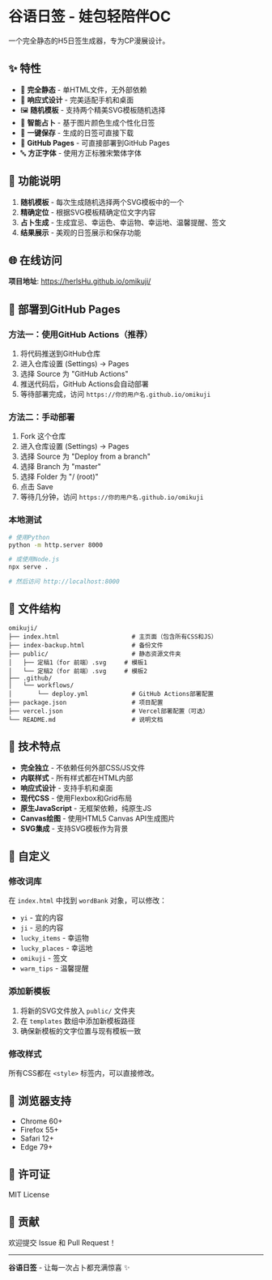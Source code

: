 # 谷语日签 - 娃包轻陪伴OC

一个完全静态的H5日签生成器，专为CP漫展设计。

## ✨ 特性

- 🎨 **完全静态** - 单HTML文件，无外部依赖
- 📱 **响应式设计** - 完美适配手机和桌面
- 🖼️ **随机模板** - 支持两个精美SVG模板随机选择
- 🎲 **智能占卜** - 基于图片颜色生成个性化日签
- 💾 **一键保存** - 生成的日签可直接下载
- 🚀 **GitHub Pages** - 可直接部署到GitHub Pages
- 🔤 **方正字体** - 使用方正标雅宋繁体字体

## 🎯 功能说明

1. **随机模板** - 每次生成随机选择两个SVG模板中的一个
2. **精确定位** - 根据SVG模板精确定位文字内容
3. **占卜生成** - 生成宜忌、幸运色、幸运物、幸运地、温馨提醒、签文
4. **结果展示** - 美观的日签展示和保存功能

## 🌐 在线访问

**项目地址**: https://herlsHu.github.io/omikuji/

## 🚀 部署到GitHub Pages

### 方法一：使用GitHub Actions（推荐）

1. 将代码推送到GitHub仓库
2. 进入仓库设置 (Settings) → Pages
3. 选择 Source 为 "GitHub Actions"
4. 推送代码后，GitHub Actions会自动部署
5. 等待部署完成，访问 `https://你的用户名.github.io/omikuji`

### 方法二：手动部署

1. Fork 这个仓库
2. 进入仓库设置 (Settings) → Pages
3. 选择 Source 为 "Deploy from a branch"
4. 选择 Branch 为 "master"
5. 选择 Folder 为 "/ (root)"
6. 点击 Save
7. 等待几分钟，访问 `https://你的用户名.github.io/omikuji`

### 本地测试

```bash
# 使用Python
python -m http.server 8000

# 或使用Node.js
npx serve .

# 然后访问 http://localhost:8000
```

## 📁 文件结构

```
omikuji/
├── index.html                    # 主页面（包含所有CSS和JS）
├── index-backup.html             # 备份文件
├── public/                       # 静态资源文件夹
│   ├── 定稿1（for 前端）.svg     # 模板1
│   └── 定稿2（for 前端）.svg     # 模板2
├── .github/
│   └── workflows/
│       └── deploy.yml            # GitHub Actions部署配置
├── package.json                  # 项目配置
├── vercel.json                   # Vercel部署配置（可选）
└── README.md                     # 说明文档
```

## 🎨 技术特点

- **完全独立** - 不依赖任何外部CSS/JS文件
- **内联样式** - 所有样式都在HTML内部
- **响应式设计** - 支持手机和桌面
- **现代CSS** - 使用Flexbox和Grid布局
- **原生JavaScript** - 无框架依赖，纯原生JS
- **Canvas绘图** - 使用HTML5 Canvas API生成图片
- **SVG集成** - 支持SVG模板作为背景

## 🔧 自定义

### 修改词库
在 `index.html` 中找到 `wordBank` 对象，可以修改：
- `yi` - 宜的内容
- `ji` - 忌的内容  
- `lucky_items` - 幸运物
- `lucky_places` - 幸运地
- `omikuji` - 签文
- `warm_tips` - 温馨提醒

### 添加新模板
1. 将新的SVG文件放入 `public/` 文件夹
2. 在 `templates` 数组中添加新模板路径
3. 确保新模板的文字位置与现有模板一致

### 修改样式
所有CSS都在 `<style>` 标签内，可以直接修改。

## 📱 浏览器支持

- Chrome 60+
- Firefox 55+
- Safari 12+
- Edge 79+

## 📄 许可证

MIT License

## 🤝 贡献

欢迎提交 Issue 和 Pull Request！

---

**谷语日签** - 让每一次占卜都充满惊喜 ✨